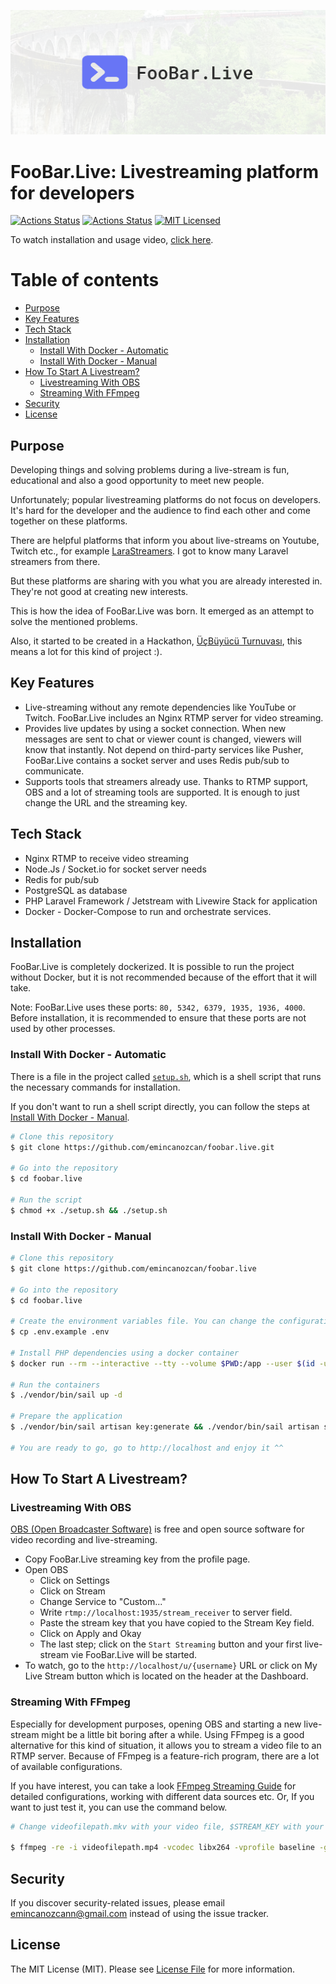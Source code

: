 <p align="center"><img src="/art/banner.png" alt="Banner of FooBar.Live"></p>

# FooBar.Live: Livestreaming platform for developers

[![Actions Status](https://github.com/emincanozcan/foobar.live/workflows/Tests/badge.svg)](https://github.com/emincanozcan/foobar.live/actions)
[![Actions Status](https://github.com/emincanozcan/foobar.live/workflows/Code%20Styling/badge.svg)](https://github.com/emincanozcan/foobar.live/actions)
[![MIT Licensed](https://img.shields.io/badge/license-MIT-brightgreen.svg?style=flat-square)](LICENSE.md)

To watch installation and usage video, [click here](https://www.youtube.com/watch?v=k9W2BWIGitM).

# Table of contents

- [Purpose](#purpose)
- [Key Features](#key-features)
- [Tech Stack](#tech-stack)
- [Installation](#installation)
  - [Install With Docker - Automatic](#install-with-docker---automatic)
  - [Install With Docker - Manual](#install-with-docker---manual)
- [How To Start A Livestream?](#how-to-start-a-livestream)
  - [Livestreaming With OBS](#livestreaming-with-obs)
  - [Streaming With FFmpeg](#streaming-with-ffmpeg)
- [Security](#security)
- [License](#license)

## Purpose

Developing things and solving problems during a live-stream is fun, educational and also a good opportunity to meet new people.

Unfortunately; popular livestreaming platforms do not focus on developers. It's hard for the developer and the audience to find each other and come together on these platforms.

There are helpful platforms that inform you about live-streams on Youtube, Twitch etc., for example [LaraStreamers](https://larastreamers.com/). I got to know many Laravel streamers from there. 

But these platforms are sharing with you what you are already interested in. They're not good at creating new interests.

This is how the idea of FooBar.Live was born. It emerged as an attempt to solve the mentioned problems.

Also, it started to be created in a Hackathon, [ÜçBüyücü Turnuvası](https://ucbuyucuturnuvasi.com/), this means a lot for this kind of project :).

## Key Features

* Live-streaming without any remote dependencies like YouTube or Twitch. FooBar.Live includes an Nginx RTMP server for video streaming.
* Provides live updates by using a socket connection. When new messages are sent to chat or viewer count is changed, viewers will know that instantly. Not depend on third-party services like Pusher, FooBar.Live contains a socket server and uses Redis pub/sub to communicate.  
* Supports tools that streamers already use. Thanks to RTMP support, OBS and a lot of streaming tools are supported. It is enough to just change the URL and the streaming key.

## Tech Stack

* Nginx RTMP to receive video streaming
* Node.Js / Socket.io for socket server needs
* Redis for pub/sub
* PostgreSQL as database
* PHP Laravel Framework / Jetstream with Livewire Stack for application
* Docker - Docker-Compose to run and orchestrate services. 

## Installation

FooBar.Live is completely dockerized. It is possible to run the project without Docker, but it is not recommended because of the effort that it will take.

Note: FooBar.Live uses these ports: `80, 5342, 6379, 1935, 1936, 4000`. Before installation, it is recommended to ensure that these ports are not used by other processes.

### Install With Docker - Automatic

There is a file in the project called [`setup.sh`](setup.sh), which is a shell script that runs the necessary commands for installation.

If you don't want to run a shell script directly, you can follow the steps at [Install With Docker - Manual](#install-with-docker---manual).

```bash
# Clone this repository
$ git clone https://github.com/emincanozcan/foobar.live.git

# Go into the repository
$ cd foobar.live

# Run the script
$ chmod +x ./setup.sh && ./setup.sh
```


### Install With Docker - Manual

```bash
# Clone this repository
$ git clone https://github.com/emincanozcan/foobar.live

# Go into the repository
$ cd foobar.live

# Create the environment variables file. You can change the configuration in it, but it is recommended to keep it as it is, for the first installation
$ cp .env.example .env

# Install PHP dependencies using a docker container
$ docker run --rm --interactive --tty --volume $PWD:/app --user $(id -u):$(id -g) composer install

# Run the containers
$ ./vendor/bin/sail up -d

# Prepare the application
$ ./vendor/bin/sail artisan key:generate && ./vendor/bin/sail artisan storage:link && ./vendor/bin/sail artisan migrate --seed

# You are ready to go, go to http://localhost and enjoy it ^^
```

## How To Start A Livestream?

### Livestreaming With OBS

[OBS (Open Broadcaster Software)](https://obsproject.com/) is free and open source software for video recording and live-streaming.

* Copy FooBar.Live streaming key from the profile page.
* Open OBS
	* Click on Settings
	* Click on Stream
	* Change Service to "Custom..."
	* Write `rtmp://localhost:1935/stream_receiver` to server field.
	* Paste the stream key that you have copied to the Stream Key field.
	* Click on Apply and Okay
	* The last step; click on the `Start Streaming` button and your first live-stream vie FooBar.Live will be started.
* To watch, go to the `http://localhost/u/{username}` URL or click on My Live Stream button which is located on the header at the Dashboard.

### Streaming With FFmpeg

Especially for development purposes, opening OBS and starting a new live-stream might be a little bit boring after a while. Using FFmpeg is a good alternative for this kind of situation, it allows you to stream a video file to an RTMP server. Because of FFmpeg is a feature-rich program, there are a lot of available configurations. 

If you have interest, you can take a look [FFmpeg Streaming Guide](https://trac.ffmpeg.org/wiki/StreamingGuide) for detailed configurations, working with different data sources etc. Or, If you want to just test it, you can use the command below.

```bash
# Change videofilepath.mkv with your video file, $STREAM_KEY with your stream key.

$ ffmpeg -re -i videofilepath.mp4 -vcodec libx264 -vprofile baseline -g 30 -acodec aac -strict -2 -f flv rtmp://localhost:1935/stream_receiver/$STREAM_KEY
```

## Security

If you discover security-related issues, please email emincanozcann@gmail.com instead of using the issue tracker.

## License

The MIT License (MIT). Please see [License File](LICENSE.md) for more information.

